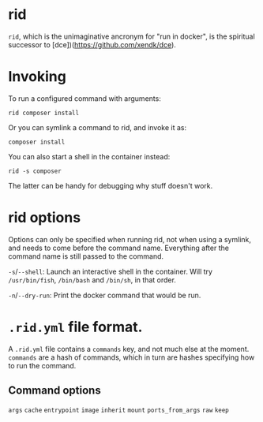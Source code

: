 # rid

`rid`, which is the unimaginative ancronym for "run in docker", is the
spiritual successor to [dce])(https://github.com/xendk/dce).

# Invoking

To run a configured command with arguments:

``` shell
rid composer install
```

Or you can symlink a command to rid, and invoke it as:

``` shell
composer install
```

You can also start a shell in the container instead:

``` shell
rid -s composer
```

The latter can be handy for debugging why stuff doesn't work.

# rid options

Options can only be specified when running rid, not when using a
symlink, and needs to come before the command name. Everything after
the command name is still passed to the command.

`-s`/`--shell`: Launch an interactive shell in the container. Will try
`/usr/bin/fish`, `/bin/bash` and `/bin/sh`, in that order.

`-n`/`--dry-run`: Print the docker command that would be run.

# `.rid.yml` file format.

A `.rid.yml` file contains a `commands` key, and not much else at the
moment. `commands` are a hash of commands, which in turn are hashes
specifying how to run the command.

## Command options

`args`
`cache`
`entrypoint`
`image`
`inherit`
`mount`
`ports_from_args`
`raw`
`keep`
